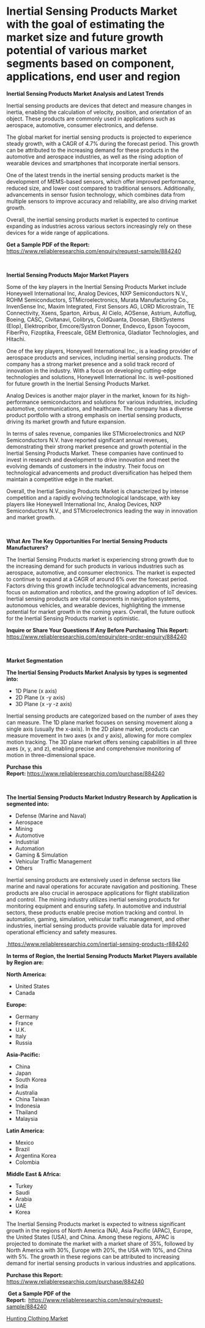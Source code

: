 <p><h1>Inertial Sensing Products Market with the goal of estimating the market size and future growth potential of various market segments based on component, applications, end user and region</h1></p><p><strong>Inertial Sensing Products Market Analysis and Latest Trends</strong></p>
<p><p>Inertial sensing products are devices that detect and measure changes in inertia, enabling the calculation of velocity, position, and orientation of an object. These products are commonly used in applications such as aerospace, automotive, consumer electronics, and defense.</p><p>The global market for inertial sensing products is projected to experience steady growth, with a CAGR of 4.7% during the forecast period. This growth can be attributed to the increasing demand for these products in the automotive and aerospace industries, as well as the rising adoption of wearable devices and smartphones that incorporate inertial sensors.</p><p>One of the latest trends in the inertial sensing products market is the development of MEMS-based sensors, which offer improved performance, reduced size, and lower cost compared to traditional sensors. Additionally, advancements in sensor fusion technology, which combines data from multiple sensors to improve accuracy and reliability, are also driving market growth.</p><p>Overall, the inertial sensing products market is expected to continue expanding as industries across various sectors increasingly rely on these devices for a wide range of applications.</p></p>
<p><strong>Get a Sample PDF of the Report:&nbsp;</strong> <a href="https://www.reliableresearchiq.com/enquiry/request-sample/884240">https://www.reliableresearchiq.com/enquiry/request-sample/884240</a></p>
<p>&nbsp;</p>
<p><strong>Inertial Sensing Products Major Market Players</strong></p>
<p><p>Some of the key players in the Inertial Sensing Products Market include Honeywell International Inc, Analog Devices, NXP Semiconductors N.V., ROHM Semiconductors, STMicroelectronics, Murata Manufacturing Co., InvenSense Inc, Maxim Integrated, First Sensors AG, LORD Microstrain, TE Connectivity, Xsens, Sparton, Airbus, Al Cielo, AOSense, Astrium, Autoflug, Boeing, CASC, Civitanavi, Colibrys, ColdQuanta, Doosan, ElbitSystems (Elop), Elektropribor, Emcore/Systron Donner, Endevco, Epson Toyocom, FiberPro, Fizoptika, Freescale, GEM Elettronica, Gladiator Technologies, and Hitachi.</p><p>One of the key players, Honeywell International Inc., is a leading provider of aerospace products and services, including inertial sensing products. The company has a strong market presence and a solid track record of innovation in the industry. With a focus on developing cutting-edge technologies and solutions, Honeywell International Inc. is well-positioned for future growth in the Inertial Sensing Products Market.</p><p>Analog Devices is another major player in the market, known for its high-performance semiconductors and solutions for various industries, including automotive, communications, and healthcare. The company has a diverse product portfolio with a strong emphasis on inertial sensing products, driving its market growth and future expansion.</p><p>In terms of sales revenue, companies like STMicroelectronics and NXP Semiconductors N.V. have reported significant annual revenues, demonstrating their strong market presence and growth potential in the Inertial Sensing Products Market. These companies have continued to invest in research and development to drive innovation and meet the evolving demands of customers in the industry. Their focus on technological advancements and product diversification has helped them maintain a competitive edge in the market.</p><p>Overall, the Inertial Sensing Products Market is characterized by intense competition and a rapidly evolving technological landscape, with key players like Honeywell International Inc, Analog Devices, NXP Semiconductors N.V., and STMicroelectronics leading the way in innovation and market growth.</p></p>
<p>&nbsp;</p>
<p><strong>What Are The Key Opportunities For Inertial Sensing Products Manufacturers?</strong></p>
<p><p>The Inertial Sensing Products market is experiencing strong growth due to the increasing demand for such products in various industries such as aerospace, automotive, and consumer electronics. The market is expected to continue to expand at a CAGR of around 6% over the forecast period. Factors driving this growth include technological advancements, increasing focus on automation and robotics, and the growing adoption of IoT devices. Inertial sensing products are vital components in navigation systems, autonomous vehicles, and wearable devices, highlighting the immense potential for market growth in the coming years. Overall, the future outlook for the Inertial Sensing Products market is optimistic.</p></p>
<p><strong>Inquire or Share Your Questions If Any Before Purchasing This Report:</strong> <a href="https://www.reliableresearchiq.com/enquiry/pre-order-enquiry/884240">https://www.reliableresearchiq.com/enquiry/pre-order-enquiry/884240</a></p>
<p>&nbsp;</p>
<p><strong>Market Segmentation</strong></p>
<p><strong>The Inertial Sensing Products Market Analysis by types is segmented into:</strong></p>
<p><ul><li>1D Plane (x axis)</li><li>2D Plane (x -y axis)</li><li>3D Plane (x -y -z axis)</li></ul></p>
<p><p>Inertial sensing products are categorized based on the number of axes they can measure. The 1D plane market focuses on sensing movement along a single axis (usually the x-axis). In the 2D plane market, products can measure movement in two axes (x and y axis), allowing for more complex motion tracking. The 3D plane market offers sensing capabilities in all three axes (x, y, and z), enabling precise and comprehensive monitoring of motion in three-dimensional space.</p></p>
<p><strong>Purchase this Report:&nbsp;</strong><a href="https://www.reliableresearchiq.com/purchase/884240">https://www.reliableresearchiq.com/purchase/884240</a></p>
<p>&nbsp;</p>
<p><strong>The Inertial Sensing Products Market Industry Research by Application is segmented into:</strong></p>
<p><ul><li>Defense (Marine and Naval)</li><li>Aerospace</li><li>Mining</li><li>Automotive</li><li>Industrial</li><li>Automation</li><li>Gaming & Simulation</li><li>Vehicular Traffic Management</li><li>Others</li></ul></p>
<p><p>Inertial sensing products are extensively used in defense sectors like marine and naval operations for accurate navigation and positioning. These products are also crucial in aerospace applications for flight stabilization and control. The mining industry utilizes inertial sensing products for monitoring equipment and ensuring safety. In automotive and industrial sectors, these products enable precise motion tracking and control. In automation, gaming, simulation, vehicular traffic management, and other industries, inertial sensing products provide valuable data for improved operational efficiency and safety measures.</p></p>
<p><a href="https://www.reliableresearchiq.com/inertial-sensing-products-r884240">&nbsp;https://www.reliableresearchiq.com/inertial-sensing-products-r884240</a></p>
<p><strong>In terms of Region, the Inertial Sensing Products Market Players available by Region are:</strong></p>
<p>
    <p> <strong> North America: </strong>
        <ul>
            <li>United States</li>
            <li>Canada</li>
        </ul>
        </p> 
    <p> <strong> Europe: </strong>
        <ul>
            <li>Germany</li>
            <li>France</li>
            <li>U.K.</li>
            <li>Italy</li>
            <li>Russia</li>
        </ul>
        </p> 
    <p> <strong> Asia-Pacific: </strong>
        <ul>
            <li>China</li>
            <li>Japan</li>
            <li>South Korea</li>
            <li>India</li>
            <li>Australia</li>
            <li>China Taiwan</li>
            <li>Indonesia</li>
            <li>Thailand</li>
            <li>Malaysia</li>
        </ul>
        </p> 
    <p> <strong> Latin America: </strong>
        <ul>
            <li>Mexico</li>
            <li>Brazil</li>
            <li>Argentina Korea</li>
            <li>Colombia</li>
        </ul>
        </p> 
    <p> <strong> Middle East & Africa: </strong>
        <ul>
            <li>Turkey</li>
            <li>Saudi</li>
            <li>Arabia</li>
            <li>UAE</li>
            <li>Korea</li>
        </ul>
    </p>
    </p>
<p><p>The Inertial Sensing Products market is expected to witness significant growth in the regions of North America (NA), Asia Pacific (APAC), Europe, the United States (USA), and China. Among these regions, APAC is projected to dominate the market with a market share of 35%, followed by North America with 30%, Europe with 20%, the USA with 10%, and China with 5%. The growth in these regions can be attributed to increasing demand for inertial sensing products in various industries and applications.</p></p>
<p><strong>Purchase this Report: </strong><a href="https://www.reliableresearchiq.com/purchase/884240">https://www.reliableresearchiq.com/purchase/884240</a></p>
<p>&nbsp;<strong>Get a Sample PDF of the Report:&nbsp;&nbsp;</strong><a href="https://www.reliableresearchiq.com/enquiry/request-sample/884240">https://www.reliableresearchiq.com/enquiry/request-sample/884240</a></p>
<p><strong></strong></p>
<p><p><a href="https://github.com/nafiafirdania/Market-Research-Report-List-1/blob/main/hunting-clothing-market.md">Hunting Clothing Market</a></p></p>
